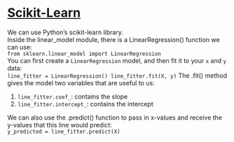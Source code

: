 # [Scikit-Learn](https://www.codecademy.com/paths/finance-python/tracks/regression-for-finance/modules/linear-regression-python-finance/lessons/linear-regression/exercises/sklearn)
We can use Python’s scikit-learn library.<br />
Inside the linear_model module, there is a LinearRegression() function we can use:<br />
`from sklearn.linear_model import LinearRegression`<br />
You can first create a `LinearRegression` model, and then fit it to your `x` and `y` data:<br />
`line_fitter = LinearRegression()
line_fitter.fit(X, y)`
The .fit() method gives the model two variables that are useful to us:
1. `line_fitter.coef_`: contains the slope
2. `line_fitter.intercept_`: contains the intercept

We can also use the .predict() function to pass in x-values and receive the y-values that this line would predict:<br />
`y_predicted = line_fitter.predict(X)`
